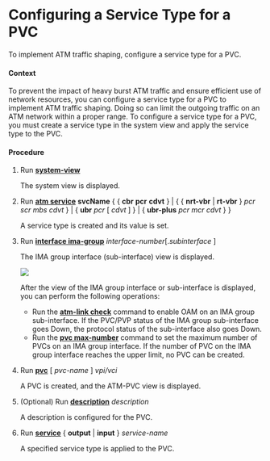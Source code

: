 Configuring a Service Type for a PVC
====================================

To implement ATM traffic shaping, configure a service type for a PVC.

#### Context

To prevent the impact of heavy burst ATM traffic and ensure efficient use of network resources, you can configure a service type for a PVC to implement ATM traffic shaping. Doing so can limit the outgoing traffic on an ATM network within a proper range. To configure a service type for a PVC, you must create a service type in the system view and apply the service type to the PVC.


#### Procedure

1. Run [**system-view**](cmdqueryname=system-view)
   
   
   
   The system view is displayed.
2. Run **[**atm service**](cmdqueryname=atm+service)** **svcName** { { ****cbr**** **pcr** **cdvt** } | { { **nrt-vbr** | **rt-vbr** } *pcr* *scr* *mbs* *cdvt* } | { **ubr** *pcr* [ *cdvt* ] } | { **ubr-plus** *pcr* *mcr* *cdvt* } }
   
   
   
   A service type is created and its value is set.
3. Run [**interface ima-group**](cmdqueryname=interface+ima-group) *interface-number*[.*subinterface* ]
   
   
   
   The IMA group interface (sub-interface) view is displayed.
   
   
   
   ![](../../../../public_sys-resources/note_3.0-en-us.png) 
   
   After the view of the IMA group interface or sub-interface is displayed, you can perform the following operations:
   
   * Run the [**atm-link check**](cmdqueryname=atm-link+check) command to enable OAM on an IMA group sub-interface. If the PVC/PVP status of the IMA group sub-interface goes Down, the protocol status of the sub-interface also goes Down.
   * Run the [**pvc max-number**](cmdqueryname=pvc+max-number) command to set the maximum number of PVCs on an IMA group interface. If the number of PVC on the IMA group interface reaches the upper limit, no PVC can be created.
4. Run [**pvc**](cmdqueryname=pvc) [ *pvc-name* ] *vpi/vci*
   
   
   
   A PVC is created, and the ATM-PVC view is displayed.
5. (Optional) Run [**description**](cmdqueryname=description) *description*
   
   
   
   A description is configured for the PVC.
6. Run [**service**](cmdqueryname=service) { **output** | **input** } *service-name*
   
   
   
   A specified service type is applied to the PVC.